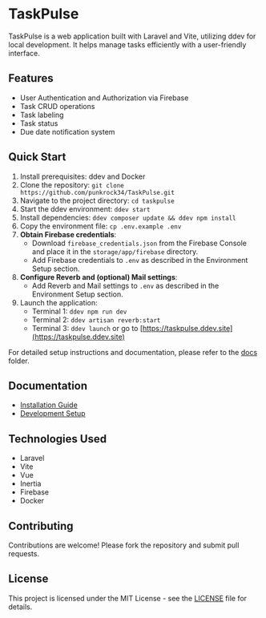 # TaskPulse

TaskPulse is a web application built with Laravel and Vite, utilizing ddev for local development. It helps manage tasks efficiently with a user-friendly interface.

## Features

- User Authentication and Authorization via Firebase
- Task CRUD operations
- Task labeling
- Task status
- Due date notification system

## Quick Start

1. Install prerequisites: ddev and Docker
2. Clone the repository: `git clone https://github.com/punkrock34/TaskPulse.git`
3. Navigate to the project directory: `cd taskpulse`
4. Start the ddev environment: `ddev start`
5. Install dependencies: `ddev composer update && ddev npm install`
6. Copy the environment file: `cp .env.example .env`
7. **Obtain Firebase credentials**:
   - Download `firebase_credentials.json` from the Firebase Console and place it in the `storage/app/firebase` directory.
   - Add Firebase credentials to `.env` as described in the Environment Setup section.
8. **Configure Reverb and (optional) Mail settings**:
   - Add Reverb and Mail settings to `.env` as described in the Environment Setup section.
9. Launch the application:
   - Terminal 1: `ddev npm run dev`
   - Terminal 2: `ddev artisan reverb:start`
   - Terminal 3: `ddev launch` or go to [https://taskpulse.ddev.site](https://taskpulse.ddev.site)

For detailed setup instructions and documentation, please refer to the [docs](./docs) folder.

## Documentation

- [Installation Guide](./docs/installation.md)
- [Development Setup](./docs/development.md)

## Technologies Used

- Laravel
- Vite
- Vue
- Inertia
- Firebase
- Docker

## Contributing

Contributions are welcome! Please fork the repository and submit pull requests.

## License

This project is licensed under the MIT License - see the [LICENSE](./LICENSE) file for details.
